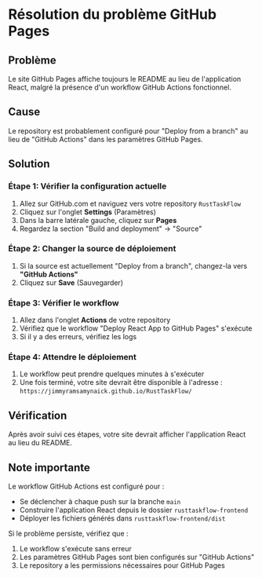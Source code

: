 # Résolution du problème GitHub Pages

## Problème
Le site GitHub Pages affiche toujours le README au lieu de l'application React, malgré la présence d'un workflow GitHub Actions fonctionnel.

## Cause
Le repository est probablement configuré pour "Deploy from a branch" au lieu de "GitHub Actions" dans les paramètres GitHub Pages.

## Solution

### Étape 1: Vérifier la configuration actuelle
1. Allez sur GitHub.com et naviguez vers votre repository `RustTaskFlow`
2. Cliquez sur l'onglet **Settings** (Paramètres)
3. Dans la barre latérale gauche, cliquez sur **Pages**
4. Regardez la section "Build and deployment" → "Source"

### Étape 2: Changer la source de déploiement
1. Si la source est actuellement "Deploy from a branch", changez-la vers **"GitHub Actions"**
2. Cliquez sur **Save** (Sauvegarder)

### Étape 3: Vérifier le workflow
1. Allez dans l'onglet **Actions** de votre repository
2. Vérifiez que le workflow "Deploy React App to GitHub Pages" s'exécute
3. Si il y a des erreurs, vérifiez les logs

### Étape 4: Attendre le déploiement
1. Le workflow peut prendre quelques minutes à s'exécuter
2. Une fois terminé, votre site devrait être disponible à l'adresse :
   `https://jimmyramsamynaick.github.io/RustTaskFlow/`

## Vérification
Après avoir suivi ces étapes, votre site devrait afficher l'application React au lieu du README.

## Note importante
Le workflow GitHub Actions est configuré pour :
- Se déclencher à chaque push sur la branche `main`
- Construire l'application React depuis le dossier `rusttaskflow-frontend`
- Déployer les fichiers générés dans `rusttaskflow-frontend/dist`

Si le problème persiste, vérifiez que :
1. Le workflow s'exécute sans erreur
2. Les paramètres GitHub Pages sont bien configurés sur "GitHub Actions"
3. Le repository a les permissions nécessaires pour GitHub Pages